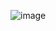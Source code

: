 ![image](https://user-images.githubusercontent.com/69139691/121352411-82cf3780-c935-11eb-9c33-221b3edfad18.png)
